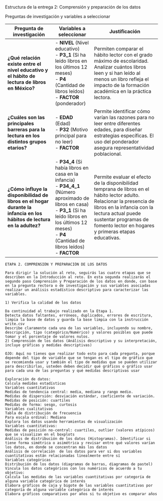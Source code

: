 Estructura de la entrega 2: Comprensión y preparación de los datos

Preguntas de investigación y variables a seleccionar

| Pregunta de investigación                                                                                              | Variables a seleccionar                                                                                                                                                                                                        | Justificación                                                                                                                                                                                                                                             |
|------------------------------------------------------------------------------------------------------------------------|--------------------------------------------------------------------------------------------------------------------------------------------------------------------------------------------------------------------------------|-----------------------------------------------------------------------------------------------------------------------------------------------------------------------------------------------------------------------------------------------------------|
| **¿Qué relación existe entre el nivel educativo y el hábito de lectura de libros en México?**                          | - **NIVEL** (Nivel educativo)<br>- **P3_1** (Si ha leído libros en los últimos 12 meses)<br>- **P4** (Cantidad de libros leídos)<br>- **FACTOR** (ponderador)                                                                  | Permiten comparar el hábito lector con el grado máximo de escolaridad. Analizar cuántos libros leen y si han leído al menos un libro refleja el impacto de la formación académica en la práctica lectora.                                                 |
| **¿Cuáles son las principales barreras para la lectura en los distintos grupos etarios?**                              | - **EDAD** (Edad)<br>- **P32** (Motivo principal para no leer)<br>- **FACTOR**                                                                                                                                                 | Permite identificar cómo varían las razones para no leer entre diferentes edades, para diseñar estrategias específicas. El uso del ponderador asegura representatividad poblacional.                                                                      |
| **¿Cómo influye la disponibilidad de libros en el hogar durante la infancia en los hábitos de lectura en la adultez?** | - **P34_4** (Si había libros en casa en la infancia)<br>- **P34_4_1** (Número aproximado de libros en casa)<br>- **P3_1** (Si ha leído libros en los últimos 12 meses)<br>- **P4** (Cantidad de libros leídos)<br>- **FACTOR** | Permite evaluar el efecto de la disponibilidad temprana de libros en el hábito lector adulto. Relacionar la presencia de libros en la infancia con la lectura actual puede sustentar programas de fomento lector en hogares y primeras etapas educativas. |

```
ETAPA 2. COMPRENSIÓN Y PREPARACIÓN DE LOS DATOS

Para dirigir la solución al reto, seguirás las cuatro etapas que se describen en la Introducción al reto. En esta segunda realizarás el segundo paso Comprensión y Preparación de los datos en donde, con base en la pregunta rectora o de investigación y sus variables asociadas realizar un análisis estadístico descriptivo para caracterizar las variables.

1) Verifica la calidad de los datos

Da continuidad al trabajo realizado en la Etapa 1.
Detecta datos faltantes, erróneos, duplicados, errores de escritura, limpia la base de datos y guarda la base limpia con la instrucción write.csv
Describe claramente cada una de las variables, incluyendo su nombre, descripción, tipo (categórico/Numérico) y valores posibles que puede tomar y el porcentaje de valores nulos.
2) Comprensión de los datos (Análisis descriptivo y su interpretación, incluye gráficas y medidas descriptivas)

OJO: Aquí no tienes que realizar todo esto para cada pregunta, porque depende del tipo de variable que se tengan es el tipo de gráfico que se recomienda usar y también el tipo de medidas que se pueden utilizar para describirlas, usteden deben decidir qué gráficos o gráfico usar para cada una de las preguntas y qué medidas descriptivas usar

Exploración de datos:
Calcula medidas estadísticas
Variables cuantitativas
Medidas de tendencia central: media, mediana y rango medio.
Medidas de dispersión: desviación estándar, coeficiente de variación.
Medidas de posición: cuartiles
Medidas de forma: sesgo, curtosis
Variables cualitativas
Tabla de distribución de frecuencia
Para escala ordinal: Mediana
Explora los datos usando herramientas de visualización
Variables cuantitativas:
Medidas de posición no-central: cuartiles, outlier (valores atípicos) que se visualizan en el boxplots
Análisis de distribución de los datos (Histogramas). Identificar si tiene forma simétrica o asimétrica y revisar entre qué valores varían los datos, en donde se concentran más los datos
Análisis de correlación  de los datos para ver si dos variables cuantitativas están relacionadas linealmente entre sí
Variables categóricas
Distribución de los datos (diagramas de barras, diagramas de pastel)
Vincula los datos categóricos con los numéricos de acuerdo a tu objetivo:
Calcula las medidas de las variables cuantitativas por categoría de alguna variable categórica de interés
Elabora gráficos de caja y bigote de las variables cuantitativas por categoría de alguna variable categórica de interés
Elabora gráficos comparativos por años si tu objetivo es comparar años
```